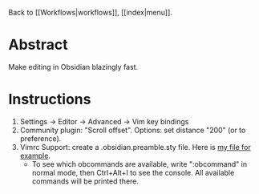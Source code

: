 Back to [[Workflows|workflows]], [[index|menu]].
# Abstract
Make editing in Obsidian blazingly fast.
# Instructions
1. Settings -> Editor -> Advanced -> Vim key bindings
2. Community plugin: "Scroll offset". Options: set distance "200" (or to preference).
3. Vimrc Support: create a .obsidian.preamble.sty file. Here is [my file for example](https://raw.githubusercontent.com/mscott99/matthewscott-blog/main/files/.obsidian.vimrc).
	- To see which obcommands are available, write ":obcommand" in normal mode, then Ctrl+Alt+I to see the console. All available commands will be printed there.